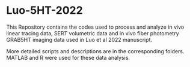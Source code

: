 # Luo-5HT-2022
This Repository contains the codes used to process and analyze in vivo linear tracing data, SERT volumetric data and in vivo fiber photometry GRAB5HT imaging data used in Luo et al 2022 manuscript. 

More detailed scripts and descriptions are in the corresponding folders. MATLAB and R were used for these data analysis.

